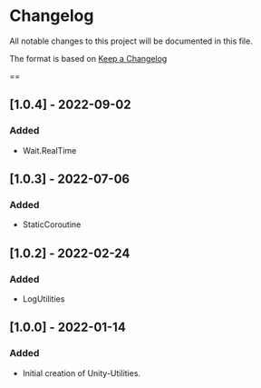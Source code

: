 # Changelog
All notable changes to this project will be documented in this file.

The format is based on [Keep a Changelog](https://keepachangelog.com/en/1.0.0/)

==
## [1.0.4] - 2022-09-02
### Added
- Wait.RealTime

## [1.0.3] - 2022-07-06
### Added
- StaticCoroutine

## [1.0.2] - 2022-02-24
### Added
- LogUtilities

## [1.0.0] - 2022-01-14
### Added
- Initial creation of Unity-Utilities.